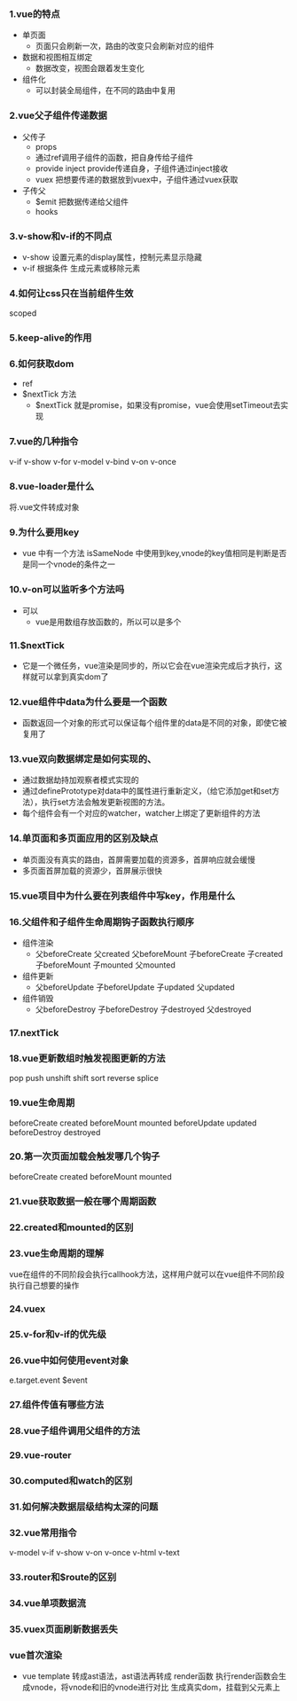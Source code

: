 ### 1.vue的特点
* 单页面
    * 页面只会刷新一次，路由的改变只会刷新对应的组件
* 数据和视图相互绑定
    * 数据改变，视图会跟着发生变化
* 组件化
    * 可以封装全局组件，在不同的路由中复用
### 2.vue父子组件传递数据
* 父传子 
    * props
    * 通过ref调用子组件的函数，把自身传给子组件
    * provide inject provide传递自身，子组件通过inject接收
    * vuex 把想要传递的数据放到vuex中，子组件通过vuex获取
* 子传父
    * $emit 把数据传递给父组件
    * hooks 
### 3.v-show和v-if的不同点
* v-show 设置元素的display属性，控制元素显示隐藏
* v-if 根据条件 生成元素或移除元素
### 4.如何让css只在当前组件生效
scoped
### 5.keep-alive的作用
### 6.如何获取dom
* ref
* $nextTick 方法
    * $nextTick 就是promise，如果没有promise，vue会使用setTimeout去实现
### 7.vue的几种指令
v-if
v-show
v-for
v-model
v-bind
v-on
v-once
### 8.vue-loader是什么
将.vue文件转成对象
### 9.为什么要用key
* vue 中有一个方法 isSameNode 中使用到key,vnode的key值相同是判断是否是同一个vnode的条件之一
### 10.v-on可以监听多个方法吗
* 可以
    * vue是用数组存放函数的，所以可以是多个
### 11.$nextTick
* 它是一个微任务，vue渲染是同步的，所以它会在vue渲染完成后才执行，这样就可以拿到真实dom了
### 12.vue组件中data为什么要是一个函数
* 函数返回一个对象的形式可以保证每个组件里的data是不同的对象，即使它被复用了
### 13.vue双向数据绑定是如何实现的、
* 通过数据劫持加观察者模式实现的
* 通过definePrototype对data中的属性进行重新定义，（给它添加get和set方法），执行set方法会触发更新视图的方法。
* 每个组件会有一个对应的watcher，watcher上绑定了更新组件的方法
### 14.单页面和多页面应用的区别及缺点
* 单页面没有真实的路由，首屏需要加载的资源多，首屏响应就会缓慢
* 多页面首屏加载的资源少，首屏展示很快
### 15.vue项目中为什么要在列表组件中写key，作用是什么
### 16.父组件和子组件生命周期钩子函数执行顺序
* 组件渲染
    * 父beforeCreate 父created 父beforeMount 子beforeCreate 子created 子beforeMount 子mounted 父mounted  
* 组件更新
    * 父beforeUpdate 子beforeUpdate 子updated 父updated 
* 组件销毁
    * 父beforeDestroy 子beforeDestroy 子destroyed 父destroyed
### 17.nextTick
### 18.vue更新数组时触发视图更新的方法
pop push unshift shift sort reverse splice
### 19.vue生命周期
beforeCreate created
beforeMount mounted
beforeUpdate updated
beforeDestroy destroyed
### 20.第一次页面加载会触发哪几个钩子
beforeCreate created
beforeMount mounted
### 21.vue获取数据一般在哪个周期函数
### 22.created和mounted的区别
### 23.vue生命周期的理解
vue在组件的不同阶段会执行callhook方法，这样用户就可以在vue组件不同阶段执行自己想要的操作
### 24.vuex 
### 25.v-for和v-if的优先级
### 26.vue中如何使用event对象
e.target.event $event
### 27.组件传值有哪些方法
### 28.vue子组件调用父组件的方法
### 29.vue-router
### 30.computed和watch的区别
### 31.如何解决数据层级结构太深的问题
### 32.vue常用指令
v-model v-if v-show v-on v-once v-html v-text
### 33.router和$route的区别
### 34.vue单项数据流
### 35.vuex页面刷新数据丢失

### vue首次渲染

* vue template 转成ast语法，ast语法再转成 render函数 执行render函数会生成vnode，将vnode和旧的vnode进行对比 生成真实dom，挂载到父元素上